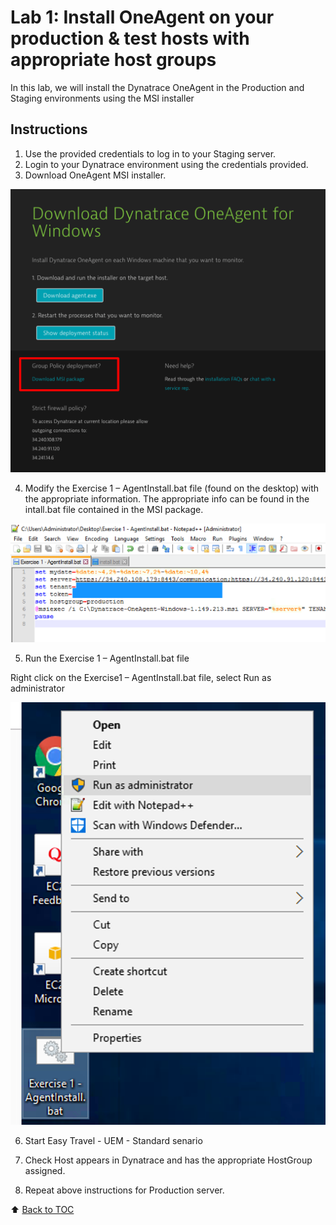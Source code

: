 # Lab 1: Install OneAgent on your production & test hosts with appropriate host groups

In this lab, we will install the Dynatrace OneAgent in the Production and Staging environments using the MSI installer

## Instructions

1. Use the provided credentials to log in to your Staging server.
2. Login to your Dynatrace environment using the credentials provided.
3. Download OneAgent MSI installer.

![Download OneAgent for Windows](/assets/oneagent-msi-installer.png)

4. Modify the Exercise 1 – AgentInstall.bat file (found on the desktop) with the appropriate information. The appropriate info can be found in the intall.bat file contained in the MSI package.

![Modify the Exercise 1 – AgentInstall.bat file](/assets/install-batfile.png)

5. Run the Exercise 1 – AgentInstall.bat file

Right click on the Exercise1 – AgentInstall.bat file, select Run as administrator

![AgentInstall.bat file - Run as Administrator](/assets/run-as-administrator.png)

6. Start Easy Travel - UEM - Standard senario

7. Check Host appears in Dynatrace and has the appropriate HostGroup assigned.
8. Repeat above instructions for Production server.

:arrow_up: [Back to TOC](/README.md)
